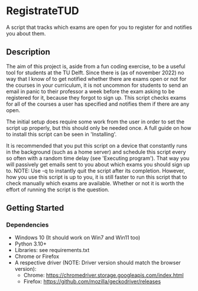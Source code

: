 # RegistrateTUD
A script that tracks which exams are open for you to register for and notifies you about them.

## Description

The aim of this project is, aside from a fun coding exercise, to be a useful tool for students at the TU Delft.
Since there is (as of november 2022) no way that I know of to get notified whether there are exams open 
or not for the courses in your curriculum, it is not uncommon for students to send an email in panic to their
professor a week before the exam asking to be registered for it, because they forgot to sign up. This script
checks exams for all of the courses a user has specified and notifies them if there are any open. 

The initial setup does require some work from the user in order to set the script up properly, but this should only
be needed once. A full guide on how to install this script can be seen in 'Installing'.

It is recommended that you put this script on a device that constantly runs in the background (such as a home server)
and schedule this script every so often with a random time delay (see 'Executing program'). That way you will passively 
get emails sent to you about which exams you should sign up to. NOTE: Use -q to instantly quit the script after 
its completion. However, how you use this script is up to you, it is still faster to run this script that 
to check manually which exams are available. Whether or not it is worth the effort of running the script is the question.

## Getting Started

### Dependencies

* Windows 10 (It should work on Win7 and Win11 too)
* Python 3.10+
* Libraries: see requirements.txt
* Chrome or Firefox
* A respective driver (NOTE: Driver version should match the browser version):
    * Chrome:  https://chromedriver.storage.googleapis.com/index.html
    * Firefox: https://github.com/mozilla/geckodriver/releases